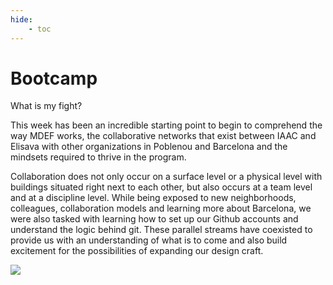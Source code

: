 ```yaml
---
hide:
    - toc
---
```


# Bootcamp

What is my fight?

This week has been an incredible starting point to begin to comprehend the way MDEF works, the collaborative networks that exist between IAAC and Elisava with other organizations in Poblenou and  Barcelona and the mindsets required to thrive in the program.

Collaboration does not only occur on a surface level or a physical level with buildings situated right next to each other, but also occurs at a team level and at a discipline level. While being exposed to new neighborhoods, colleagues, collaboration models and learning more about Barcelona, we were also tasked with learning how to set up our Github accounts and understand the logic behind git. These parallel streams have coexisted to provide us with an understanding of what is to come and also build excitement for the possibilities of expanding our design craft.

![](../images/myfight.jpg)
